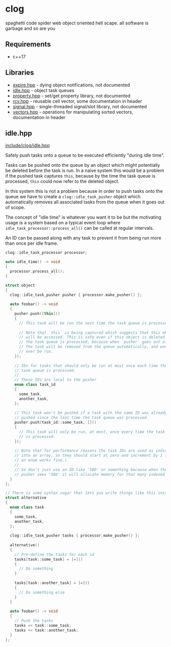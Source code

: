 # clog

spaghetti code spider web object oriented hell scape. all software is garbage and so are you

## Requirements
- c++17

## Libraries
- [expire.hpp](include/clog/expire.hpp) - dying object notifications, not documented
- [idle.hpp](#idlehpp) - object task queues
- [property.hpp](include/clog/property.hpp) - set/get property library, not documented
- [rcv.hpp](include/clog/rcv.hpp) - reusable cell vector, some documentation in header
- [signal.hpp](include/clog/signal.hpp) - single-threaded signal/slot library, not documented
- [vectors.hpp](include/clog/vectors.hpp) - operations for manipulating sorted vectors, documentation in header

## idle.hpp
[include/clog/idle.hpp](include/clog/idle.hpp)

Safely push tasks onto a queue to be executed efficiently "during idle time".

Tasks can be pushed onto the queue by an object which might potentially be deleted before the task is run. In a naive system this would be a problem if the pushed task captures `this`, because by the time the task queue is processed, `this` could now refer to the deleted object.

In this system this is not a problem because in order to push tasks onto the queue we have to create a `clog::idle_task_pusher` object which automatically removes all associated tasks from the queue when it goes out of scope.

The concept of "idle time" is whatever you want it to be but the motivating usage is a system based on a typical event loop where `idle_task_processor::process_all()` can be called at regular intervals.

An ID can be passed along with any task to prevent it from being run more than once per idle frame.

```c++
clog::idle_task_processor processor;

auto idle_time() -> void
{
  processor.process_all();
}

struct object
{
  clog::idle_task_pusher pusher { processor.make_pusher() };
  
  auto foobar() -> void
  {
    pusher.push([this]()
    {
      // This task will be run the next time the task queue is processed.
      
      // Note that `this` is being captured which suggests that this object
      // will be accessed. This is safe even if this object is deleted before
      // the task queue is processed, because when `pusher` goes out of scope
      // the task will be removed from the queue automatically, and won't
      // ever be run.
    });
    
    // IDs for tasks that should only be run at most once each time the
    // task queue is processed.
    //
    // These IDs are local to the pusher
    enum class task_id
    {
      some_task,
      another_task,
    };
    
    // This task won't be pushed if a task with the same ID was already
    // pushed since the last time the task queue was processed.
    pusher.push(task_id::some_task, []()
    {
      // This task will only be run, at most, once every time the task queue
      // is processed.
    });
    
    // Note that for performance reasons the task IDs are used as indices
    // into an array, so they should start at zero and increment by 1 (so
    // an enum works fine.)
    //
    // So don't just use an ID like '500' or something because when the
    // pusher sees '500' it will allocate memory for that many indexed tasks.
  }
};
```
```c++
// There is some syntax sugar that lets you write things like this instead
struct alternative
{
  enum class task
  {
    some_task,
    another_task,
  };
  
  clog::idle_task_pusher tasks { processor.make_pusher() };
  
  alternative()
  {
    // Pre-define the tasks for each id
    tasks[task::some_task] = [=]()
    {
      // Do something
    }
    
    tasks[task::another_task] = [=]()
    {
      // Do something else
    }
  }
  
  auto foobar() -> void
  {
    // Push the tasks
    tasks << task::some_task;
    tasks << task::another_task;
  }
};

```
